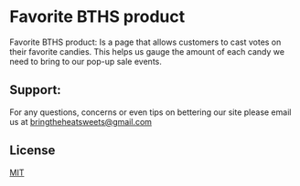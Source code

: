 # Favorite BTHS product

Favorite BTHS product: Is a page that allows customers to cast votes on their favorite candies. This helps us gauge the amount of each candy we need to bring to our pop-up sale events. 




## Support:
For any questions, concerns or even tips on bettering our site please email us at 
bringtheheatsweets@gmail.com

## License

[MIT](https://choosealicense.com/licenses/mit/)